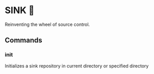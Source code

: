 # SINK 🚰
Reinventing the wheel of source control.

## Commands

### init <directory>
Initializes a sink repository in current directory or specified directory

